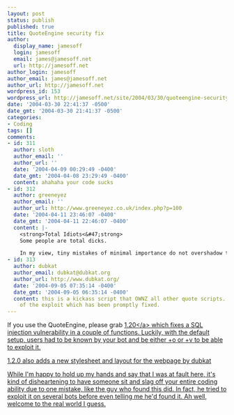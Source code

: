 ```yaml
---
layout: post
status: publish
published: true
title: QuoteEngine security fix
author:
  display_name: jamesoff
  login: jamesoff
  email: james@jamesoff.net
  url: http://jamesoff.net
author_login: jamesoff
author_email: james@jamesoff.net
author_url: http://jamesoff.net
wordpress_id: 153
wordpress_url: http://jamesoff.net/site/2004/03/30/quoteengine-security-fix/
date: '2004-03-30 22:41:37 -0500'
date_gmt: '2004-03-30 21:41:37 -0500'
categories:
- Coding
tags: []
comments:
- id: 311
  author: sloth
  author_email: ''
  author_url: ''
  date: '2004-04-09 00:29:49 -0400'
  date_gmt: '2004-04-08 23:29:49 -0400'
  content: ahahaha your code sucks
- id: 312
  author: greeneyez
  author_email: ''
  author_url: http://www.greeneyez.co.uk/index.php?p=100
  date: '2004-04-11 23:46:07 -0400'
  date_gmt: '2004-04-11 22:46:07 -0400'
  content: |-
    <strong>Total Idiots<&#47;strong>
    Some people are total dicks.

    In my view, tiny mistakes of minimal importance do not overshadow the infinitesimally exceptional achievement of James' work.
- id: 313
  author: dubkat
  author_email: dubkat@dubkat.org
  author_url: http://www.dubkat.org/
  date: '2004-09-05 07:35:14 -0400'
  date_gmt: '2004-09-05 06:35:14 -0400'
  content: this is a kickass script that OWNZ all other quote scripts... Regardless
    of the exploit which has been promptly fixed.
---
```

<p>If you use the QuoteEngine, please grab <a href="https:&#47;&#47;sourceforge.net&#47;project&#47;showfiles.php?group_id=71518&package_id=89997&release_id=227554">1.20<&#47;a> which fixes a SQL injection vulnerability in a couple of functions. Luckily, with the default setup, users had to be known by your bot and be either +o or +v to be able to exploit it.</p>
<p>1.2.0 also adds a new stylesheet and layout for the webpage by dubkat</p>
<p>While I'm happy to hold up my hands and say that I was at fault here, it's kind of disheartening to have someone sit and slag off your entire coding ability due to one mistake, like the guy who found this did. In fact, he tried to exploit it on several bots before even telling me he'd found it. Ah well, welcome to the real world I guess.</p>
